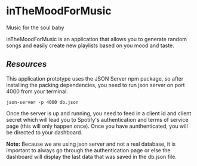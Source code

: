 # inTheMoodForMusic
Music for the soul baby

inTheMoodForMusic is an application that allows you to generate random songs and easily create new playlists based on you mood and taste. 

## _Resources_

This application prototype uses the JSON Server npm package, so after installing the packing dependencies, you need to run json server on port 4000 from your terminal:

```json-server -p 4000 db.json```

Once the server is up and running, you need to feed in a client id and client secret which will lead you to Spotify's authentication and terms of service page (this will only happen once). Once you have aunthenticated, you will be directed to your dashboard.

**Note:** Because we are using json server and not a real database, it is important to always go through the authentication page or else the dashboard will display the last data that was saved in the db.json file. 


